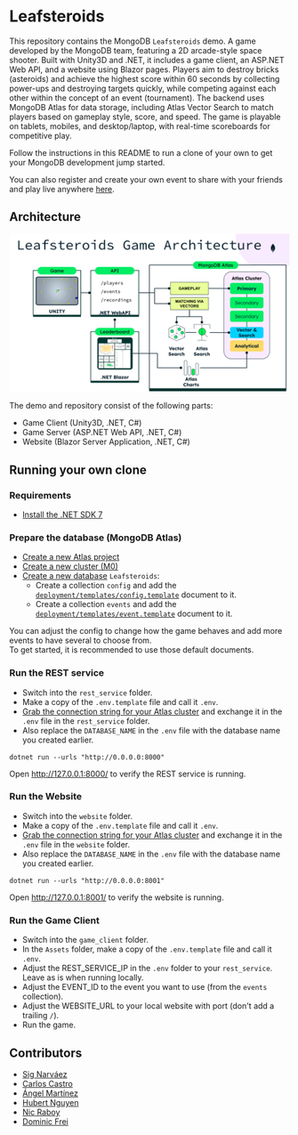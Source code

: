 # Leafsteroids

This repository contains the MongoDB `Leafsteroids` demo. A game developed by the MongoDB team, featuring a 2D arcade-style space shooter. Built with Unity3D and .NET, it includes a game client, an ASP.NET Web API, and a website using Blazor pages. Players aim to destroy bricks (asteroids) and achieve the highest score within 60 seconds by collecting power-ups and destroying targets quickly, while competing against each other within the concept of an event (tournament). The backend uses MongoDB Atlas for data storage, including Atlas Vector Search to match players based on gameplay style, score, and speed. The game is playable on tablets, mobiles, and desktop/laptop, with real-time scoreboards for competitive play.

Follow the instructions in this README to run a clone of your own to get your MongoDB development jump started.

You can also register and create your own event to share with your friends and play live anywhere [here](https://leafsteroids.net/).

## Architecture

![Leafsteroids Architecture](./arch_diagram.png)

The demo and repository consist of the following parts:

- Game Client (Unity3D, .NET, C#)
- Game Server (ASP.NET Web API, .NET, C#)
- Website (Blazor Server Application, .NET, C#)

## Running your own clone

### Requirements

- [Install the .NET SDK 7](https://dotnet.microsoft.com/en-us/download/dotnet/7.0)

### Prepare the database (MongoDB Atlas)

- [Create a new Atlas project](https://www.mongodb.com/cloud/atlas/register)
- [Create a new cluster (M0)](https://www.mongodb.com/docs/atlas/tutorial/deploy-free-tier-cluster/)
- [Create a new database](https://www.mongodb.com/basics/create-database) `Leafsteroids`:
    - Create a collection `config` and add
      the [`deployment/templates/config.template`](https://github.com/mongodb-developer/leafsteroids/blob/main/deployment/templates/config.template)
      document to it.
    - Create a collection `events` and add
      the [`deployment/templates/event.template`](https://github.com/mongodb-developer/leafsteroids/blob/main/deployment/templates/event.template)
      document to it.

You can adjust the config to change how the game behaves and add more events to have several to choose from.  
To get started, it is recommended to use those default documents.

### Run the REST service

- Switch into the `rest_service` folder.
- Make a copy of the `.env.template` file and call it `.env`.
- [Grab the connection string for your Atlas cluster](https://www.mongodb.com/docs/guides/atlas/connection-string/) and
  exchange it in the `.env` file in the `rest_service` folder.
- Also replace the `DATABASE_NAME` in the `.env` file with the database name you created earlier.

```shell
dotnet run --urls "http://0.0.0.0:8000"
```

Open http://127.0.0.1:8000/ to verify the REST service is running.

### Run the Website

- Switch into the `website` folder.
- Make a copy of the `.env.template` file and call it `.env`.
- [Grab the connection string for your Atlas cluster](https://www.mongodb.com/docs/guides/atlas/connection-string/) and
  exchange it in the `.env` file in the `website` folder.
- Also replace the `DATABASE_NAME` in the `.env` file with the database name you created earlier.

```shell
dotnet run --urls "http://0.0.0.0:8001"
```

Open http://127.0.0.1:8001/ to verify the website is running.

### Run the Game Client

- Switch into the `game_client` folder.
- In the `Assets` folder, make a copy of the `.env.template` file and call it `.env`.
- Adjust the REST_SERVICE_IP in the `.env` folder to your `rest_service`. Leave as is when running locally.
- Adjust the EVENT_ID to the event you want to use (from the `events` collection).
- Adjust the WEBSITE_URL to your local website with port (don't add a trailing `/`).
- Run the game.

## Contributors

- [Sig Narváez](https://www.linkedin.com/in/signarvaez/)
- [Carlos Castro](https://www.linkedin.com/in/carloscastromdb/)
- [Ángel Martínez](https://www.linkedin.com/in/amartinezgonzalez/)
- [Hubert Nguyen](https://www.linkedin.com/in/hubertnguyen/)
- [Nic Raboy](https://www.nraboy.com)
- [Dominic Frei](https://linktr.ee/dominicfrei)